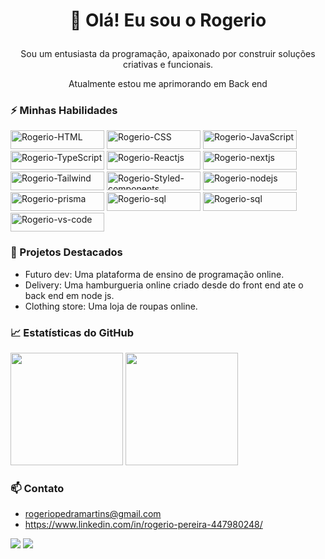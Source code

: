 <!-- Título -->
# <p align="center">👋 Olá! Eu sou o Rogerio </p>



<!-- Sobre mim -->
<p align="center"> Sou um entusiasta da programação, apaixonado por construir soluções criativas e funcionais.</p>
<p align="center"> Atualmente estou me aprimorando em Back end</p>


<!-- Habilidades -->
### ⚡ Minhas Habilidades
<div>
  <img  alt="Rogerio-HTML" height="30" width="150" src="https://img.shields.io/badge/HTML-%23E34F26?style=for-the-badge&logo=html5&logoColor=white" />
  
  <img  alt="Rogerio-CSS" height="30" width="150" src="https://img.shields.io/badge/CSS-%231572B6?style=for-the-badge&logo=css3&logoColor=white" />
  
  <img  alt="Rogerio-JavaScript" height="30" width="150" src="https://img.shields.io/badge/JavaScript-%23F7DF1E?style=for-the-badge&logo=javascript&logoColor=black">
  
  <img  alt="Rogerio-TypeScript" height="30" width="150" src="https://img.shields.io/badge/TypeScript-%23007ACC?style=for-the-badge&logo=typescript&logoColor=white">
  
  
  
  <img  alt="Rogerio-Reactjs" height="30" width="150" src="https://img.shields.io/badge/React.js-%23007ACC?style=for-the-badge&logo=react&logoColor=white">
  
  <img  alt="Rogerio-nextjs" height="30" width="150" src="https://img.shields.io/badge/-Next.js-%23007ACC?style=for-the-badge&logo=next.js&logoColor=white">
 
  <img  alt="Rogerio-Tailwind" height="30" width="150" src="https://img.shields.io/badge/Tailwind%20CSS-%2361DAFB?style=for-the-badge&logo=tailwind-css&logoColor=white">
  
   <img  alt="Rogerio-Styled-components" height="30" width="150" src="https://img.shields.io/badge/Styled%20Components-%23DB7093?style=for-the-badge&logo=styled-components&logoColor=white">
  
  <img  alt="Rogerio-nodejs" height="30" width="150" src="https://img.shields.io/badge/Node.js-%23339933?style=for-the-badge&logo=node.js&logoColor=white">
  <img  alt="Rogerio-prisma" height="30" width="150" src="https://img.shields.io/badge/Prisma-%230E1A36?style=for-the-badge&logo=prisma&logoColor=white">
  <img  alt="Rogerio-sql" height="30" width="150" src="https://img.shields.io/badge/SQL-%2300758F?style=for-the-badge&logo=sql&logoColor=white">
  <img  alt="Rogerio-sql" height="30" width="150" src="https://img.shields.io/badge/Python-%233776AB?style=for-the-badge&logo=python&logoColor=white">
  
  <img  alt="Rogerio-vs-code" height="30" width="150" src="https://img.shields.io/badge/-VS%20Code-%23007ACC?style=for-the-badge&logo=visual-studio-code&logoColor=white">
  
 
  
  
  
</div>

<!-- Projetos Destacados -->
### 🚀 Projetos Destacados

- Futuro dev: Uma plataforma de ensino de programação online.
- Delivery: Uma hamburgueria online criado desde do front end ate o back end em node js.
- Clothing store: Uma loja de roupas online.

<!-- Estatísticas do GitHub -->
### 📈 Estatísticas do GitHub


<div styled="display: flex;">
  <img height="180em" src="https://github-readme-stats.vercel.app/api?username=rogeriosouz&show_icons=true&theme=dark"/>
  <img height="180em" src="https://github-readme-stats.vercel.app/api/top-langs/?username=rogeriosouz&layout=compact&langs_count=7&theme=dark"/>
</div>



<!-- Contato -->
### 📫 Contato

- rogeriopedramartins@gmail.com
- https://www.linkedin.com/in/rogerio-pereira-447980248/

<!-- Ícones e Emojis -->

<p>
  <a href="https://www.linkedin.com/in/rogerio-pereira-447980248/"><img src="https://img.icons8.com/color/48/000000/linkedin.png"/></a>
  <a href="rogeriopedramartins@gmail.com"><img src="https://img.icons8.com/color/48/000000/gmail.png"/></a>
</p>


<!--  ![Snake animation](https://github.com/rogeriosouz/rogeriosouz/blob/output/github-contribution-grid-snake.svg) -->
